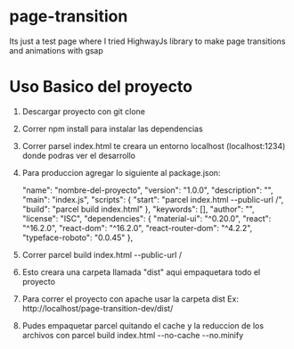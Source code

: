 # page-transition
Its just a test page where I tried HighwayJs library to make page transitions and animations with gsap 

# Uso Basico del proyecto

1. Descargar proyecto con git clone
2. Correr npm install para instalar las dependencias
3. Correr parsel index.html
	te creara un entorno localhost (localhost:1234) donde podras ver el desarrollo
4. Para produccion agregar lo siguiente al package.json:

	"name": "nombre-del-proyecto",
	"version": "1.0.0",
	"description": "",
	"main": "index.js",
	"scripts": {
	  "start": "parcel index.html --public-url /",
	  "build": "parcel build index.html"
	},
  "keywords": [],
  "author": "",
  "license": "ISC",
  "dependencies": {
    "material-ui": "^0.20.0",
    "react": "^16.2.0",
    "react-dom": "^16.2.0",
    "react-router-dom": "^4.2.2",
    "typeface-roboto": "0.0.45"
  },

 5. Correr parcel build index.html --public-url /
 6. Esto creara una carpeta llamada "dist" aqui empaquetara todo el proyecto
 7. Para correr el proyecto con apache usar la carpeta dist Ex: http://localhost/page-transition-dev/dist/

 8. Pudes empaquetar parcel quitando el cache y la reduccion de los archivos con parcel build index.html --no-cache --no.minify
